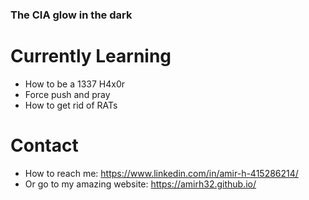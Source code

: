 ### The CIA glow in the dark

# Currently Learning
- How to be a 1337 H4x0r
- Force push and pray
- How to get rid of RATs

# Contact
- How to reach me: https://www.linkedin.com/in/amir-h-415286214/
- Or go to my amazing website: https://amirh32.github.io/

<!---
AmirH32/AmirH32 is a ✨ special ✨ repository because its `README.md` (this file) appears on your GitHub profile.
You can click the Preview link to take a look at your changes.
--->
